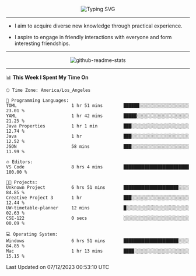 <p align="center">
  <img src="https://readme-typing-svg.demolab.com?font=Fira+Code&weight=500&size=32&duration=2500&pause=1600&center=true&vCenter=true&random=false&width=1024&height=64&lines=Hi+there+%F0%9F%91%8B;I'm+delighted+you+could+make+it+here+%F0%9F%8E%89;I'm+Harry%2C+a+college+student+still+finding+my+way" alt="Typing SVG" />
</p>


---


- I aim to acquire diverse new knowledge through practical experience.

- I aspire to engage in friendly interactions with everyone and form interesting friendships.


---


<p align="center">
  <img src="https://github-readme-stats.vercel.app/api?username=Harry-Jing&show_icons=true" alt="github-readme-stats"/>
</p>


---

<!--START_SECTION:waka-->
📊 **This Week I Spent My Time On** 

```text
🕑︎ Time Zone: America/Los_Angeles

💬 Programming Languages: 
TOML                     1 hr 51 mins        ██████░░░░░░░░░░░░░░░░░░░   23.01 % 
YAML                     1 hr 42 mins        █████░░░░░░░░░░░░░░░░░░░░   21.25 % 
Java Properties          1 hr 1 min          ███░░░░░░░░░░░░░░░░░░░░░░   12.74 % 
Java                     1 hr                ███░░░░░░░░░░░░░░░░░░░░░░   12.52 % 
JSON                     58 mins             ███░░░░░░░░░░░░░░░░░░░░░░   11.99 % 

🔥 Editors: 
VS Code                  8 hrs 4 mins        █████████████████████████   100.00 % 

🐱‍💻 Projects: 
Unknown Project          6 hrs 51 mins       █████████████████████░░░░   84.85 % 
Creative Project 3       1 hr                ███░░░░░░░░░░░░░░░░░░░░░░   12.44 % 
UW-timetable-planner     12 mins             █░░░░░░░░░░░░░░░░░░░░░░░░   02.63 % 
CSE-122                  0 secs              ░░░░░░░░░░░░░░░░░░░░░░░░░   00.09 % 

💻 Operating System: 
Windows                  6 hrs 51 mins       █████████████████████░░░░   84.85 % 
Mac                      1 hr 13 mins        ████░░░░░░░░░░░░░░░░░░░░░   15.15 % 
```


 Last Updated on 07/12/2023 00:53:10 UTC
<!--END_SECTION:waka-->
